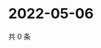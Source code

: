 # 2022-05-06

共 0 条

<!-- BEGIN WEIBO -->
<!-- 最后更新时间 Fri May 06 2022 21:32:19 GMT+0800 (China Standard Time) -->

<!-- END WEIBO -->
